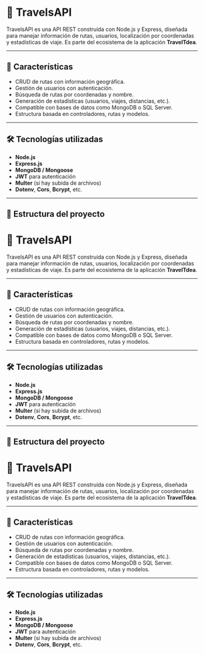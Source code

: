 # 🚀 TravelsAPI

TravelsAPI es una API REST construida con Node.js y Express, diseñada para manejar información de rutas, usuarios, localización por coordenadas y estadísticas de viaje. Es parte del ecosistema de la aplicación **TravelTdea**.

---

## 📌 Características

- CRUD de rutas con información geográfica.
- Gestión de usuarios con autenticación.
- Búsqueda de rutas por coordenadas y nombre.
- Generación de estadísticas (usuarios, viajes, distancias, etc.).
- Compatible con bases de datos como MongoDB o SQL Server.
- Estructura basada en controladores, rutas y modelos.

---

## 🛠️ Tecnologías utilizadas

- **Node.js**
- **Express.js**
- **MongoDB / Mongoose**
- **JWT** para autenticación
- **Multer** (si hay subida de archivos)
- **Dotenv**, **Cors**, **Bcrypt**, etc.

---

## 🧱 Estructura del proyecto

# 🚀 TravelsAPI

TravelsAPI es una API REST construida con Node.js y Express, diseñada para manejar información de rutas, usuarios, localización por coordenadas y estadísticas de viaje. Es parte del ecosistema de la aplicación **TravelTdea**.

---

## 📌 Características

- CRUD de rutas con información geográfica.
- Gestión de usuarios con autenticación.
- Búsqueda de rutas por coordenadas y nombre.
- Generación de estadísticas (usuarios, viajes, distancias, etc.).
- Compatible con bases de datos como MongoDB o SQL Server.
- Estructura basada en controladores, rutas y modelos.

---

## 🛠️ Tecnologías utilizadas

- **Node.js**
- **Express.js**
- **MongoDB / Mongoose**
- **JWT** para autenticación
- **Multer** (si hay subida de archivos)
- **Dotenv**, **Cors**, **Bcrypt**, etc.

---

## 🧱 Estructura del proyecto
# 🚀 TravelsAPI

TravelsAPI es una API REST construida con Node.js y Express, diseñada para manejar información de rutas, usuarios, localización por coordenadas y estadísticas de viaje. Es parte del ecosistema de la aplicación **TravelTdea**.

---

## 📌 Características

- CRUD de rutas con información geográfica.
- Gestión de usuarios con autenticación.
- Búsqueda de rutas por coordenadas y nombre.
- Generación de estadísticas (usuarios, viajes, distancias, etc.).
- Compatible con bases de datos como MongoDB o SQL Server.
- Estructura basada en controladores, rutas y modelos.

---

## 🛠️ Tecnologías utilizadas

- **Node.js**
- **Express.js**
- **MongoDB / Mongoose**
- **JWT** para autenticación
- **Multer** (si hay subida de archivos)
- **Dotenv**, **Cors**, **Bcrypt**, etc.
